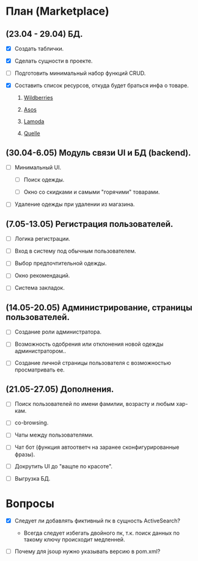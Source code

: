 # План (Marketplace)

## (23.04 - 29.04) БД.

- [x] Cоздать таблички.

- [x] Cделать сущности в проекте.

- [ ] Подготовить минимальный набор функций CRUD.
    
- [x] Составить список ресурсов, откуда будет браться инфа о товаре.

   1. [Wildberries](wildberries.ru)
   
   2. [Asos](asos.com)
   
   3. [Lamoda](lamoda.ru)
   
   4. [Quelle](quelle.ru)

## (30.04-6.05) Модуль связи UI и БД (backend).

- [ ] Минимальный UI.

   - [ ] Поиск одежды.

   - [ ] Окно со скидками и самыми "горячими" товарами.

- [ ] Удаление одежды при удалении из магазина.

## (7.05-13.05) Регистрация пользователей.

- [ ] Логика регистрации.

- [ ] Вход в систему под обычным пользователем.

- [ ] Выбор предпочтительной одежды.

- [ ] Окно рекомендаций.

- [ ] Система закладок.

## (14.05-20.05) Администрирование, страницы пользователей.

- [ ] Создание роли администратора.

- [ ] Возможность одобрения или отклонения новой одежды администратором..
    
- [ ] Создание личной страницы пользователя с возможностью просматривать ее.

## (21.05-27.05) Дополнения.

- [ ] Поиск пользователей по имени фамилии, возрасту и любым хар-кам.

- [ ] co-browsing.

- [ ] Чаты между пользователями.

- [ ] Чат бот (функция автоответч на заранее сконфигурированные фразы).
    
- [ ] Докрутить UI до "ващпе по красоте".

- [ ] Выгрузка БД.

# Вопросы

- [x] Следует ли добавлять фиктивный пк в сущность ActiveSearch?
   - Всегда следует избегать двойного пк, т.к. поиск данных по такому ключу происходит медленней.
   
- [ ] Почему для jsoup нужно указывать версию в pom.xml?